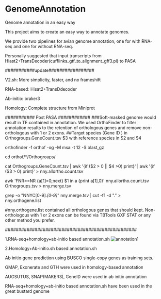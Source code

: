 # GenomeAnnotation
Genome annotation in an easy way


This project aims to create an easy way to annotate genomes.

We provide two pipelines for avian genome annotation, one for with RNA-seq and one for without RNA-seq.


Personally suggested that input transcripts from Hiast2+TransDecoder(cufflinks_gtf_to_alignment_gff3.pl) to PASA

###########update#################

V2.sh: More simplicity, faster, and no frameshift 

RNA-based: Hisat2+TransDdecoder

Ab-initio: braker3

Homology: Complete structure from Miniprot 

########### Post PASA ############
###Soft-masked genome would result in TE contained in annotation. We used OrthoFinder to filter annotation results to the retention of orthologous genes and remove non-orthologous with 1 or 2 exons.
##Target species (Gene ID ) in Orthogroups.GeneCount.tsv $3 with reference species in $2 and $4

orthofinder -f orthof -og -M msa -t 12 -S blast_gz

cd orthof/*/Orthogroups/

cat Orthogroups.GeneCount.tsv | awk '{if ($2 > 0 || $4 >0) print}' | awk '{if ($3 > 0) print}' > nny.allortho.count.tsv

awk 'FNR==NR {a[$1]=$0;next} $1 in a {print a[$1],$0}'  nny.allortho.count.tsv Orthogroups.tsv > nny.merge.tsv

grep -o "NNYC[0-9]*\.[0-9]*" nny.merge.tsv | cut -f1 -d "." > nny.orthogene.list

#nny.orthogene.list contained all orthologous genes that should kept. Non-orthologous with 1 or 2 exons can be found via TBTools GXF STAT or any other method you prefer.



#################################################

1.RNA-seq+homology+ab-initio based annotation.sh
![annotation1](https://user-images.githubusercontent.com/57522086/180604868-19489cc6-d8c4-4b64-a885-8e0fca3e33b9.png)


2.Homology+Ab-initio.sh based annotation.sh

Ab initio gene prediction using BUSCO single-copy genes as training sets. 

GMAP, Exonerate and GTH were used in homology-based annotation

AUGSUTUS, SNAP(MAKER3), GeneID were used in ab initio annotation


RNA-seq+homology+ab-initio based annotation.sh have been used in the great bustard genome



